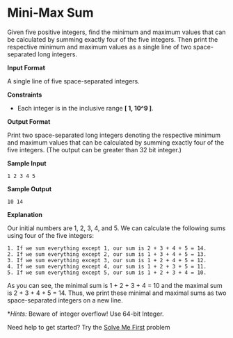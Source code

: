 Mini-Max Sum
==============

Given five positive integers, find the minimum and maximum values that can be calculated by summing exactly four 
of the five integers. Then print the respective minimum and maximum values as a single line of two space-separated 
long integers.

**Input Format**

A single line of five space-separated integers.

**Constraints**

   - Each integer is in the inclusive range **[ 1, 10^9 ]**.

**Output Format**

Print two space-separated long integers denoting the respective minimum and maximum values that can be 
calculated by summing exactly four of the five integers. (The output can be greater than 32 bit integer.)

**Sample Input**
```
1 2 3 4 5
```

**Sample Output**
```
10 14
```

**Explanation**

Our initial numbers are 1, 2, 3, 4, and 5. We can calculate the following sums using four of the five integers:

    1. If we sum everything except 1, our sum is 2 + 3 + 4 + 5 = 14.
    2. If we sum everything except 2, our sum is 1 + 3 + 4 + 5 = 13.
    3. If we sum everything except 3, our sum is 1 + 2 + 4 + 5 = 12.
    4. If we sum everything except 4, our sum is 1 + 2 + 3 + 5 = 11.
    5. If we sum everything except 5, our sum is 1 + 2 + 3 + 4 = 10.

As you can see, the minimal sum is 1 + 2 + 3 + 4 = 10 and the maximal sum is 2 + 3 + 4 + 5 = 14. Thus, we 
print these minimal and maximal sums as two space-separated integers on a new line.

**Hints:* Beware of integer overflow! Use 64-bit Integer.

Need help to get started? Try the [Solve Me First](https://www.hackerrank.com/challenges/solve-me-first) problem